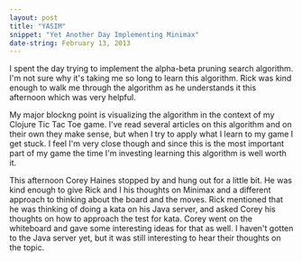 ```yaml
---
layout: post
title: "YASIM"
snippet: "Yet Another Day Implementing Minimax"
date-string: February 13, 2013
---
```


I spent the day trying to implement the alpha-beta pruning search 
algorithm. I'm not sure why it's taking me so long to learn this algorithm. 
Rick was kind enough to walk me through the algorithm as he understands 
it this afternoon which was very helpful.

My major blockng point is visualizing the algorithm in the context of my
Clojure Tic Tac Toe game. I've read several articles on this algorithm
and on their own they make sense, but when I try to apply what I learn to 
my game I get stuck. I feel I'm very close though and since this is the most 
important part of my game the time I'm investing learning this algorithm 
is well worth it.

This afternoon Corey Haines stopped by and hung out for a little bit.
He was kind enough to give Rick and I his thoughts on Minimax and a
different approach to thinking about the board and the moves. Rick
mentioned that he was thinking of doing a kata on his Java server, and
asked Corey his thoughts on how to approach the test for kata. Corey went 
on the whiteboard and gave some interesting ideas for that as well. I
haven't gotten to the Java server yet, but it was still interesting to
hear their thoughts on the topic.
